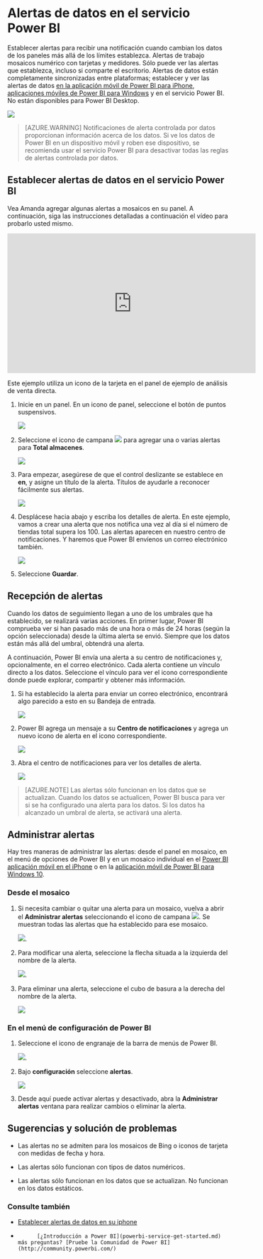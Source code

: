 <properties
   pageTitle="Establecer alertas de datos en el servicio Power BI"
   description="Aprenda a establecer alertas para notificar cuando cambian los datos de los paneles más allá de los límites establezca en el servicio de Microsoft Power BI."
   services="powerbi"
   documentationCenter=""
   authors="mihart"
   manager="mblythe"
   backup=""
   editor=""
   tags=""
   featuredVideoId="JbL2-HJ8clE"
   qualityFocus="no"
   qualityDate=""/>

<tags
   ms.service="powerbi"
   ms.devlang="NA"
   ms.topic="article"
   ms.tgt_pltfrm="NA"
   ms.workload="powerbi"
   ms.date="10/04/2016"
   ms.author="mihart"/>

# Alertas de datos en el servicio Power BI

Establecer alertas para recibir una notificación cuando cambian los datos de los paneles más allá de los límites establezca.  Alertas de trabajo mosaicos numérico con tarjetas y medidores. Sólo puede ver las alertas que establezca, incluso si comparte el escritorio. Alertas de datos están completamente sincronizadas entre plataformas; establecer y ver las alertas de datos [en la aplicación móvil de Power BI para iPhone](powerbi-mobile-set-data-alerts-in-the-iphone-app.md), [aplicaciones móviles de Power BI para Windows](powerbi-mobile-set-data-alerts-in-the-windows-10-mobile-app.md) y en el servicio Power BI. No están disponibles para Power BI Desktop.

![](media/powerbi-service-set-data-alerts/powerbi-alert-types-new.png)

> [AZURE.WARNING] Notificaciones de alerta controlada por datos proporcionan información acerca de los datos. Si ve los datos de Power BI en un dispositivo móvil y roben ese dispositivo, se recomienda usar el servicio Power BI para desactivar todas las reglas de alertas controlada por datos.

## Establecer alertas de datos en el servicio Power BI
Vea Amanda agregar algunas alertas a mosaicos en su panel. A continuación, siga las instrucciones detalladas a continuación el vídeo para probarlo usted mismo.

<iframe width="560" height="315" src="https://www.youtube.com/embed/JbL2-HJ8clE" frameborder="0" allowfullscreen></iframe>

Este ejemplo utiliza un icono de la tarjeta en el panel de ejemplo de análisis de venta directa.

1.  Inicie en un panel. En un icono de panel, seleccione el botón de puntos suspensivos.

    ![](media/powerbi-service-set-data-alerts/powerbi-card.png)

2.  Seleccione el icono de campana ![](media/powerbi-mobile-set-data-alerts-in-the-iphone-app/PBI_iPhoneBellIconUnselect.png) para agregar una o varias alertas para **Total almacenes**.

    ![](media/powerbi-service-set-data-alerts/powerbi-set-alert.png)

3.  Para empezar, asegúrese de que el control deslizante se establece en **en**, y asigne un título de la alerta. Títulos de ayudarle a reconocer fácilmente sus alertas.

    ![](media/powerbi-service-set-data-alerts/powerbi-alert-title.png)

4.  Desplácese hacia abajo y escriba los detalles de alerta.  En este ejemplo, vamos a crear una alerta que nos notifica una vez al día si el número de tiendas total supera los 100. Las alertas aparecen en nuestro centro de notificaciones. Y haremos que Power BI envíenos un correo electrónico también.

    ![](media/powerbi-service-set-data-alerts/powerbi-set-alert-details.png)

5. Seleccione **Guardar**.


## Recepción de alertas
Cuando los datos de seguimiento llegan a uno de los umbrales que ha establecido, se realizará varias acciones. En primer lugar, Power BI comprueba ver si han pasado más de una hora o más de 24 horas (según la opción seleccionada) desde la última alerta se envió. Siempre que los datos están más allá del umbral, obtendrá una alerta.

A continuación, Power BI envía una alerta a su centro de notificaciones y, opcionalmente, en el correo electrónico. Cada alerta contiene un vínculo directo a los datos. Seleccione el vínculo para ver el icono correspondiente donde puede explorar, compartir y obtener más información.  

1.  Si ha establecido la alerta para enviar un correo electrónico, encontrará algo parecido a esto en su Bandeja de entrada.

    ![](media/powerbi-service-set-data-alerts/powerbi-alerts-email.png)

2.  Power BI agrega un mensaje a su **Centro de notificaciones** y agrega un nuevo icono de alerta en el icono correspondiente.

    ![](media/powerbi-service-set-data-alerts/powerbi-alert-notifications.png)

4. Abra el centro de notificaciones para ver los detalles de alerta.

    ![](media/powerbi-service-set-data-alerts/powerbi-alert-notfication.png)

>[AZURE.NOTE] Las alertas sólo funcionan en los datos que se actualizan. Cuando los datos se actualicen, Power BI busca para ver si se ha configurado una alerta para los datos. Si los datos ha alcanzado un umbral de alerta, se activará una alerta.


## Administrar alertas
Hay tres maneras de administrar las alertas: desde el panel en mosaico, en el menú de opciones de Power BI y en un mosaico individual en el [Power BI aplicación móvil en el iPhone](powerbi-mobile-set-data-alerts-in-the-iphone-app.md) o en la [aplicación móvil de Power BI para Windows 10](powerbi-mobile-set-data-alerts-in-the-windows-10-mobile-app.md).

###   Desde el mosaico

1. Si necesita cambiar o quitar una alerta para un mosaico, vuelva a abrir el **Administrar alertas** seleccionando el icono de campana ![](media/powerbi-mobile-set-data-alerts-in-the-iphone-app/PBI_iPhoneBellIconUnselect.png). Se muestran todas las alertas que ha establecido para ese mosaico.

    ![](media/powerbi-service-set-data-alerts/powerbi-see-alerts.png).

2. Para modificar una alerta, seleccione la flecha situada a la izquierda del nombre de la alerta.

    ![](media/powerbi-service-set-data-alerts/powerbi-see-alerts-arrow.png).

3. Para eliminar una alerta, seleccione el cubo de basura a la derecha del nombre de la alerta.

      ![](media/powerbi-service-set-data-alerts/powerbi-see-alerts-delete.png)

###   En el menú de configuración de Power BI
1. Seleccione el icono de engranaje de la barra de menús de Power BI.

    ![](media/powerbi-service-set-data-alerts/powerbi-gear-icon.png).

2. Bajo **configuración** seleccione **alertas**.

    ![](media/powerbi-service-set-data-alerts/powerbi-alert-settings.png)

3. Desde aquí puede activar alertas y desactivado, abra la **Administrar alertas** ventana para realizar cambios o eliminar la alerta.


## Sugerencias y solución de problemas

-  Las alertas no se admiten para los mosaicos de Bing o iconos de tarjeta con medidas de fecha y hora.

-  Las alertas sólo funcionan con tipos de datos numéricos.

-  Las alertas sólo funcionan en los datos que se actualizan. No funcionan en los datos estáticos.

### Consulte también
- [Establecer alertas de datos en su iphone](powerbi-mobile-set-data-alerts-in-the-iphone-app.md)
- 
            [¿Introducción a Power BI](powerbi-service-get-started.md) más preguntas? [Pruebe la Comunidad de Power BI](http://community.powerbi.com/)
